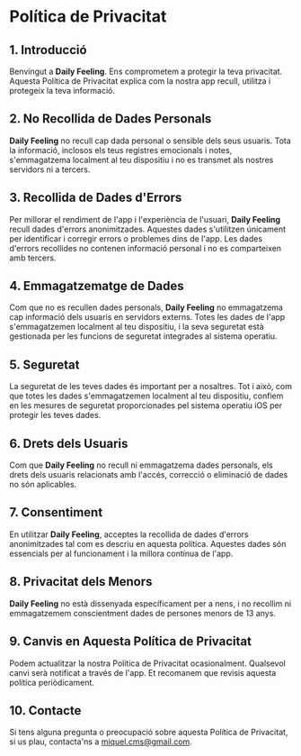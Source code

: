 # Política de Privacitat

## 1. Introducció

Benvingut a **Daily Feeling**. Ens comprometem a protegir la teva privacitat. Aquesta Política de Privacitat explica com la nostra app recull, utilitza i protegeix la teva informació.

## 2. No Recollida de Dades Personals

**Daily Feeling** no recull cap dada personal o sensible dels seus usuaris. Tota la informació, inclosos els teus registres emocionals i notes, s'emmagatzema localment al teu dispositiu i no es transmet als nostres servidors ni a tercers.

## 3. Recollida de Dades d'Errors

Per millorar el rendiment de l'app i l'experiència de l'usuari, **Daily Feeling** recull dades d'errors anonimitzades. Aquestes dades s'utilitzen únicament per identificar i corregir errors o problemes dins de l'app. Les dades d'errors recollides no contenen informació personal i no es comparteixen amb tercers.

## 4. Emmagatzematge de Dades

Com que no es recullen dades personals, **Daily Feeling** no emmagatzema cap informació dels usuaris en servidors externs. Totes les dades de l'app s'emmagatzemen localment al teu dispositiu, i la seva seguretat està gestionada per les funcions de seguretat integrades al sistema operatiu.

## 5. Seguretat

La seguretat de les teves dades és important per a nosaltres. Tot i això, com que totes les dades s'emmagatzemen localment al teu dispositiu, confiem en les mesures de seguretat proporcionades pel sistema operatiu iOS per protegir les teves dades.

## 6. Drets dels Usuaris

Com que **Daily Feeling** no recull ni emmagatzema dades personals, els drets dels usuaris relacionats amb l'accés, correcció o eliminació de dades no són aplicables.

## 7. Consentiment

En utilitzar **Daily Feeling**, acceptes la recollida de dades d'errors anonimitzades tal com es descriu en aquesta política. Aquestes dades són essencials per al funcionament i la millora contínua de l'app.

## 8. Privacitat dels Menors

**Daily Feeling** no està dissenyada específicament per a nens, i no recollim ni emmagatzemem conscientment dades de persones menors de 13 anys.

## 9. Canvis en Aquesta Política de Privacitat

Podem actualitzar la nostra Política de Privacitat ocasionalment. Qualsevol canvi serà notificat a través de l'app. Et recomanem que revisis aquesta política periòdicament.

## 10. Contacte

Si tens alguna pregunta o preocupació sobre aquesta Política de Privacitat, si us plau, contacta'ns a [miquel.cms@gmail.com](mailto:miquel.cms@gmail.com).
